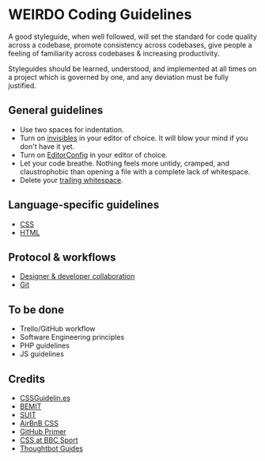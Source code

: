# WEIRDO Coding Guidelines

A good styleguide, when well followed, will set the standard for code quality across a codebase, promote consistency across codebases, give people a feeling of familiarity across codebases & increasing productivity.

Styleguides should be learned, understood, and implemented at all times on a project which is governed by one, and any deviation must be fully justified.

## General guidelines
- Use two spaces for indentation.
- Turn on [invisibles](https://www.google.com/search?q=turn+on+invisibles+[EDITOR]) in your editor of choice. It will blow your mind if you don't have it yet.
- Turn on [EditorConfig](https://www.google.com.au/search?q=editorconfig+%5BEDITOR%5D&gws_rd=cr&dcr=0&ei=FuopWpI4hsTSBJeQhpAD) in your editor of choice.
- Let your code breathe. Nothing feels more untidy, cramped, and claustrophobic than opening a file with a complete lack of whitespace.
- Delete your [trailing whitespace](http://programmers.stackexchange.com/questions/121555/why-is-trailing-whitespace-a-big-deal).

## Language-specific guidelines
- [CSS](/css)
- [HTML](/html)

## Protocol & workflows
- [Designer & developer collaboration](/collab)
- [Git](/git)

## To be done

- Trello/GitHub workflow
- Software Engineering principles
- PHP guidelines
- JS guidelines

## Credits

- [CSSGuidelin.es](https://cssguidelin.es)
- [BEMIT](https://csswizardry.com/2015/08/bemit-taking-the-bem-naming-convention-a-step-further/)
- [SUIT](https://github.com/suitcss/suit/tree/master/doc)
- [AirBnB CSS](https://github.com/airbnb/css)
- [GitHub Primer](https://github.com/primer/primer)
- [CSS at BBC Sport](https://medium.com/bbc-design-engineering/css-at-bbc-sport-part-1-bab546184e66)
- [Thoughtbot Guides](https://github.com/thoughtbot/guides)